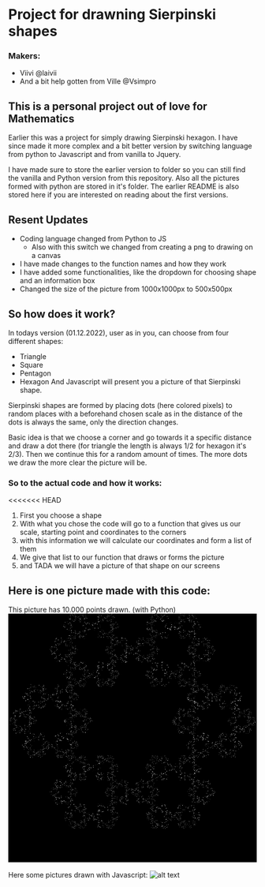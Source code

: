 # Project for drawning Sierpinski shapes

### Makers:
* Viivi @laivii
* And a bit help gotten from Ville @Vsimpro

## This is a personal project out of love for Mathematics

Earlier this was a project for simply drawing Sierpinski hexagon. I have since made it more complex and a bit better version by switching language from python to Javascript and from vanilla to Jquery. 

I have made sure to store the earlier version to folder so you can still find the vanilla and Python version from this repository. Also all the pictures formed with python are stored in it's folder. The earlier README is also stored here if you are interested on reading about the first versions.

## Resent Updates
* Coding language changed from Python to JS
    * Also with this switch we changed from creating a png to drawing on a canvas
* I have made changes to the function names and how they work
* I have added some functionalities, like the dropdown for choosing shape and an information box
* Changed the size of the picture from 1000x1000px to 500x500px

## So how does it work?
In todays version (01.12.2022), user as in you, can choose from four different shapes:
* Triangle
* Square
* Pentagon
* Hexagon
And Javascript will present you a picture of that Sierpinski shape.

Sierpinski shapes are formed by placing dots (here colored pixels) to random places with a beforehand chosen scale as in the distance of the dots is always the same, only the direction changes.

Basic idea is that we choose a corner and go towards it a specific distance and draw a dot there (for triangle the length is always 1/2 for hexagon it's 2/3). Then we continue this for a random amount of times. The more dots we draw the more clear the picture will be.

### So to the actual code and how it works:
<<<<<<< HEAD
1. First you choose a shape
2. With what you chose the code will go to a function that gives us our scale, starting point and coordinates to the corners
3. with this information we will calculate our coordinates and form a list of them
4. We give that list to our function that draws or forms the picture
5. and TADA we will have a picture of that shape on our screens

## Here is one picture made with this code:
This picture has 10.000 points drawn. (with Python)
![alt text](https://github.com/laivii/Sierpinski/blob/main/Pictures/sierpinski10_000_black.png?raw=true)

Here some pictures drawn with Javascript:
![alt text](https://github.com/laivii/Sierpinski/blob/main/images/)